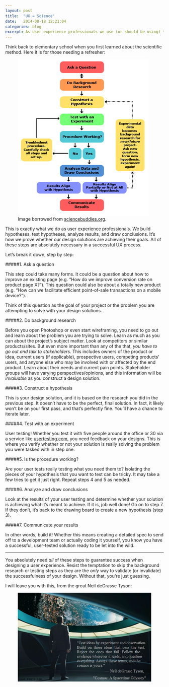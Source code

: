 ```yaml
---
layout: post
title:  "UX = Science"
date:   2014-08-18 12:21:04
categories: blog
excerpt: As user experience professionals we use (or should be using) the scientific method – we build hypotheses, test them, analyze the results, and draw conclusions. It’s how we prove whether our design solutions are achieving their goals.
---
```

Think back to elementary school when you first learned about the scientific method. Here it is for those needing a refresher:

<figure>
  <img data-action="zoom" src="/img/blog/ux-science/scientific_method.png" alt="The scientific method">
  <figcaption>Image borrowed from <a href="http://www.sciencebuddies.org/science-fair-projects/project_scientific_method.shtml#overviewofthescientificmethod">sciencebuddies.org</a>.</figcaption>
</figure>

This is exactly what we do as user experience professionals. We build hypotheses, test hypotheses, analyze results, and draw conclusions. It’s how we prove whether our design solutions are achieving their goals. All of these steps are absolutely necessary in a successful UX process. 

Let’s break it down, step by step:

#####1. Ask a question

This step could take many forms. It could be a question about how to improve an existing page (e.g. “How do we improve conversion rate on product page X?”). This question could also be about a totally new product (e.g. “How can we facilitate efficient point-of-sale transactions on a mobile device?”). 

Think of this question as the goal of your project or the problem you are attempting to solve with your design solutions.

#####2. Do background research

Before you open Photoshop or even start wireframing, you need to go out and learn about the problem you are trying to solve. Learn as much as you can about the project’s subject matter. Look at competitors or similar products/sites. But even more important than any of the that, *you have to go out and talk to stakeholders*. This includes owners of the product or idea, current users (if applicable), prospective users, competing products’ users, and anyone else who may be involved with or affected by the end product. Learn about their needs and current pain points. Stakeholder groups will have varying perspectives/opinions, and this information will be *invaluable* as you construct a design solution.

#####3. Construct a hypothesis

This is your design solution, and it is based on the research you did in the previous step. It doesn’t have to be the perfect, final solution. In fact, it likely won’t be on your first pass, and that’s perfectly fine. You’ll have a chance to iterate later.

#####4. Test with an experiment

User testing! Whether you test it with five people around the office or 30 via a service like [usertesting.com](http://www.usertesting.com/), you need feedback on your designs. This is where you verify whether or not your solution is really solving the problem you were tasked with in step one.

#####5. Is the procedure working?

Are your user tests really testing what you need them to? Isolating the pieces of your hypothesis that you want to test can be tricky. It may take a few tries to get it just right. Repeat steps 4 and 5 as needed.

#####6. Analyze and draw conclusions

Look at the results of your user testing and determine whether your solution is achieving what it’s meant to achieve. If it is, job well done! Go on to step 7. If they don’t, it’s back to the drawing board to create a new hypothesis (step 3).

#####7. Communicate your results

In other words, build it! Whether this means creating a detailed spec to send off to a development team or actually coding it yourself, you know you have a successful, user-tested solution ready to be let into the wild.

***

You absolutely need *all* of these steps to guarantee success when designing a user experience. Resist the temptation to skip the background research or testing steps as they are the *only* way to validate (or invalidate) the successfulness of your design. Without that, you're just guessing.

I will leave you with this, from the great Neil deGrasse Tyson:

<figure>
  <img data-action="zoom" src="/img/blog/ux-science/tumblr_n27gry5smW1r7iczwo1_1280.png" alt="'Test ideas by experiment and observation. Build on those ideas that pass the test. Reject the ones that fail. Follow the evidence wherever it leads, and question everything. Accept these terms and the cosmos is yours. - Neil deGrasse Tyson'">
</figure>
